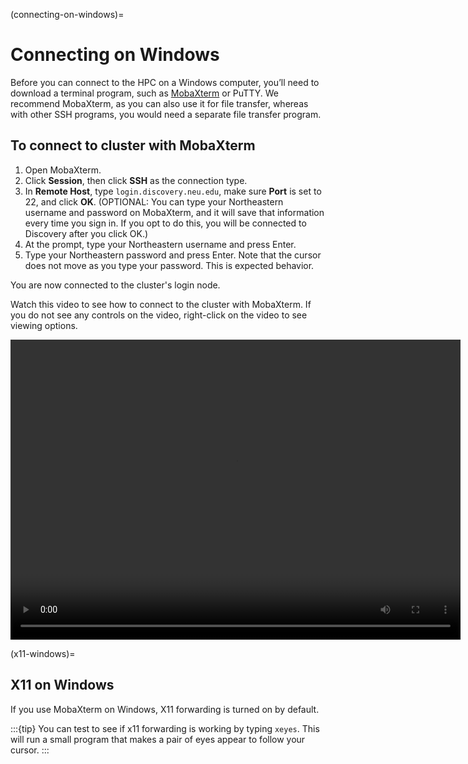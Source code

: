 (connecting-on-windows)=
# Connecting on Windows
Before you can connect to the HPC on a Windows computer, you’ll need to download a terminal program,
such as [MobaXterm] or PuTTY. We recommend MobaXterm, as you can also use it for file transfer,
whereas with other SSH programs, you would need a separate file transfer program.

## To connect to cluster with MobaXterm

1. Open MobaXterm.
1. Click **Session**, then click **SSH** as the connection type.
1. In **Remote Host**, type `login.discovery.neu.edu`, make sure **Port** is set to 22, and click **OK**.
   (OPTIONAL: You can type your Northeastern username and password on MobaXterm, and it will save that information every time you sign in. If you opt to do this, you will be connected to Discovery after you click OK.)
1. At the prompt, type your Northeastern username and press Enter.
1. Type your Northeastern password and press Enter. Note that the cursor does not move as you type your password. This is expected behavior.

You are now connected to the cluster's login node.

Watch this video to see how to connect to the cluster with MobaXterm. If you do not see any controls on the video, right-click on the video to see viewing options.

<video width="720" height="480" controls>
  <source src="../../_static/video/windows_moba_connect.mp4" type="video/mp4">
  Your browser does not support the video tag.
</video>

(x11-windows)=
## X11 on Windows
If you use MobaXterm on Windows, X11 forwarding is turned on by default.

:::{tip}
You can test to see if x11 forwarding is working by typing `xeyes`. This will run a small program that makes a pair of eyes appear to follow your cursor.
:::

[MobaXterm]: https://mobaxterm.mobatek.net/
